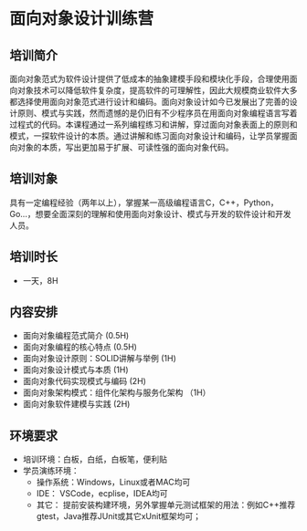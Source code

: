 # 面向对象设计训练营

## 培训简介

面向对象范式为软件设计提供了低成本的抽象建模手段和模块化手段，合理使用面向对象技术可以降低软件复杂度，提高软件的可理解性，因此大规模商业软件大多都选择使用面向对象范式进行设计和编码。面向对象设计如今已发展出了完善的设计原则、模式与实践，然而遗憾的是仍旧有不少程序员在用面向对象编程语言写着过程式的代码。本课程通过一系列编程练习和讲解，穿过面向对象表面上的原则和模式，一探软件设计的本质。通过讲解和练习面向对象设计和编码，让学员掌握面向对象的本质，写出更加易于扩展、可读性强的面向对象代码。

## 培训对象

具有一定编程经验（两年以上），掌握某一高级编程语言C，C++，Python，Go...，想要全面深刻的理解和使用面向对象设计、模式与开发的软件设计和开发人员。

## 培训时长

- 一天，8H

## 内容安排

- 面向对象编程范式简介 (0.5H)
- 面向对象编程的核心特点 (0.5H)
- 面向对象设计原则：SOLID讲解与举例 (1H)
- 面向对象设计模式与本质 (1H)
- 面向对象代码实现模式与编码 (2H)
- 面向对象架构模式：组件化架构与服务化架构 （1H）
- 面向对象软件建模与实践 (2H)

## 环境要求

- 培训环境：白板，白纸，白板笔，便利贴
- 学员演练环境：
  - 操作系统：Windows，Linux或者MAC均可
  - IDE： VSCode，ecplise，IDEA均可
  - 其它： 提前安装构建环境，另外掌握单元测试框架的用法：例如C++推荐gtest，Java推荐JUnit或其它xUnit框架均可；
